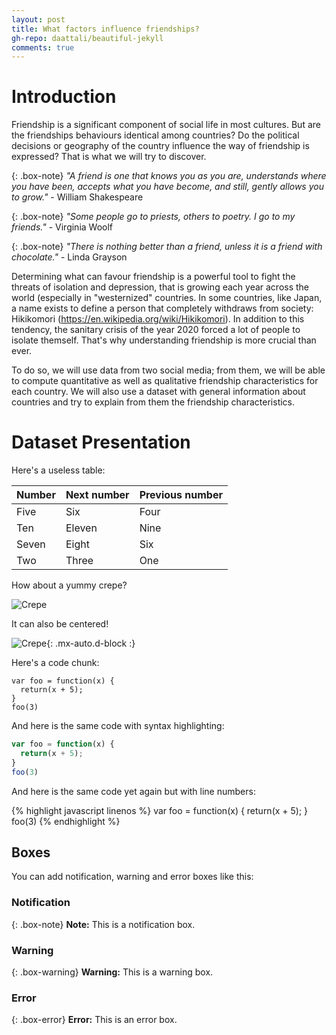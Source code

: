 ```yaml
---
layout: post
title: What factors influence friendships?
gh-repo: daattali/beautiful-jekyll
comments: true
--- 
```


# Introduction

Friendship is a significant component of social life in most cultures. But are the friendships behaviours identical among countries? Do the political decisions or geography of the country influence the way of friendship is expressed? That is what we will try to discover.

{: .box-note}
*"A friend is one that knows you as you are, understands where you have been, accepts what you have become, and still, gently allows you to grow."* - William Shakespeare

{: .box-note}
*"Some people go to priests, others to poetry. I go to my friends."* - Virginia Woolf

{: .box-note}
*"There is nothing better than a friend, unless it is a friend with chocolate."* - Linda Grayson 

Determining what can favour friendship is a powerful tool to fight the threats of isolation and depression, that is growing each year across the world (especially in "westernized" countries. In some countries, like Japan, a name exists to define a person that completely withdraws from society: Hikikomori (<https://en.wikipedia.org/wiki/Hikikomori>). In addition to this tendency, the sanitary crisis of the year 2020 forced a lot of people to isolate themself. That's why understanding friendship is more crucial than ever.

To do so, we will use data from two social media; from them, we will be able to compute quantitative as well as qualitative friendship characteristics for each country. We will also use a dataset with general information about countries and try to explain from them the friendship characteristics.

# Dataset Presentation

Here's a useless table:

| Number | Next number | Previous number |
| :------ |:--- | :--- |
| Five | Six | Four |
| Ten | Eleven | Nine |
| Seven | Eight | Six |
| Two | Three | One |


How about a yummy crepe?

![Crepe](https://s3-media3.fl.yelpcdn.com/bphoto/cQ1Yoa75m2yUFFbY2xwuqw/348s.jpg)

It can also be centered!

![Crepe](https://s3-media3.fl.yelpcdn.com/bphoto/cQ1Yoa75m2yUFFbY2xwuqw/348s.jpg){: .mx-auto.d-block :}

Here's a code chunk:

~~~
var foo = function(x) {
  return(x + 5);
}
foo(3)
~~~

And here is the same code with syntax highlighting:

```javascript
var foo = function(x) {
  return(x + 5);
}
foo(3)
```

And here is the same code yet again but with line numbers:

{% highlight javascript linenos %}
var foo = function(x) {
  return(x + 5);
}
foo(3)
{% endhighlight %}

## Boxes
You can add notification, warning and error boxes like this:

### Notification

{: .box-note}
**Note:** This is a notification box.

### Warning

{: .box-warning}
**Warning:** This is a warning box.

### Error

{: .box-error}
**Error:** This is an error box.
